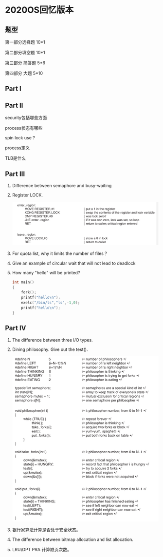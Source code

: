 # 2020OS回忆版本

## 题型

第一部分选择题 10*1

第二部分填空题 10*1

第三部分 简答题 5*6

第四部分 大题 5*10

## Part I

## Part II

security包括哪些方面

process状态有哪些

spin lock use ?

process定义

TLB是什么



## Part III

1. Difference between semaphore and busy-waiting

2. Register LOCK.

   ![image-20200817193044458](./img/image-20200817193044458.png)

3. For quota list, why it limits the number of files？

4. Give an example of circular wait that will not lead to deadlock

5. How many "hello" will be printed?

   ```c
   int main()
   {
       fork();
       printf("hello\n");
       exelc("/bin/ls","ls",-1,0);
       printf("hello\n");
   }
   ```

   

## Part IV

1. The difference between  three  I/O types.

2. Dining philosophy. Give out the test().

   ![image-20200817192639817](./img/image-20200817192639817.png)

3. 银行家算法计算是否处于安全状态。

4. The difference between bitmap allocation and list allocation.

5. LRU\OPT PRA 计算缺页次数。